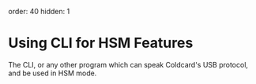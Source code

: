 order: 40
hidden: 1

# Using CLI for HSM Features

The CLI, or any other program which can speak Coldcard's USB protocol, and be
used in HSM mode.


